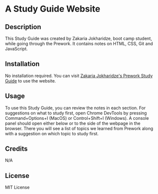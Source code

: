 # A Study Guide Website

## Description

This Study Guide was created by Zakaria Jokharidze, boot camp student, while going through the Prework. It contains notes on HTML, CSS, Git and JavaScript.

## Installation

No installation required. You can visit [Zakaria Jokharidze's Prework Study Guide](https://zakroj.github.io/prework-study-guide) to use the website.

## Usage

To use this Study Guide, you can review the notes in each section. For suggestions on what to study first, open Chrome DevTools by pressing Command+Options+I (MacOS) or Control+Shift+I (Windows). A console panel should open either below or to the side of the webpage in the browser. There you will see a list of topics we learned from Prework along with a suggestion on which topic to study first.

## Credits

N/A

## License

MIT License
